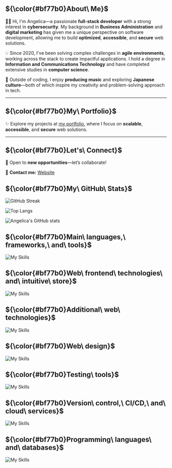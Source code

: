 ## ${\color{#bf77b0}About\ Me}$

:woman_technologist: Hi, I'm Angelica—a passionate **full-stack developer** with a strong interest in **cybersecurity**. My background in **Business Administration** and **digital marketing** has given me a unique perspective on software development, allowing me to build **optimized**, **accessible**, and **secure** web solutions.

💡 Since 2020, I've been solving complex challenges in **agile environments**, working across the stack to create impactful applications. I hold a degree in **Information and Communications Technology** and have completed extensive studies in **computer science**.

🎵 Outside of coding, I enjoy **producing music** and exploring **Japanese culture**—both of which inspire my creativity and problem-solving approach in tech.

---

## ${\color{#bf77b0}My\ Portfolio}$

✨ Explore my projects at [my portfolio](https://yumeangelica.github.io/), where I focus on **scalable**, **accessible**, and **secure** web solutions.

---

## ${\color{#bf77b0}Let's\ Connect}$

🤝 Open to **new opportunities**—let’s collaborate!

📩 **Contact me:** [Website](https://yumeangelica.github.io/)



## ${\color{#bf77b0}My\ GitHub\ Stats}$

![GitHub Streak](https://streak-stats.demolab.com/?user=yumeangelica&theme=light&hide_border=true&ring=CC7FDA&fire=CC7FDA&currStreakNum=CC7FDA&sideNums=CC7FDA&currStreakLabel=CC7FDA&sideLabels=CC7FDA&dates=CC7FDA)

![Top Langs](https://github-readme-stats.vercel.app/api/top-langs/?username=yumeangelica&layout=compact&text_color=black&title_color=CC7FDA&bg_color=f3dbfe&theme=light)

![Angelica's GitHub stats](https://github-readme-stats.vercel.app/api?username=yumeangelica&show_icons=true&count_private=true&include_all_commits=true&theme=light&title_color=CC7FDA&icon_color=CC7FDA&text_color=black&bg_color=f3dbfe)


## ${\color{#bf77b0}Main\ languages,\ frameworks,\ and\ tools}$

![My Skills](https://skillicons.dev/icons?i=nodejs,express,mongo,django&theme=light)

## ${\color{#bf77b0}Web\ frontend\ technologies\ and\ intuitive\ store}$

![My Skills](https://skillicons.dev/icons?i=react,redux,vue,pinia&theme=light)


## ${\color{#bf77b0}Additional\ web\ technologies}$

![My Skills](https://skillicons.dev/icons?i=js,ts,css,html,bootstrap&theme=light)

## ${\color{#bf77b0}Web\ design}$

![My Skills](https://skillicons.dev/icons?i=figma&theme=light)


## ${\color{#bf77b0}Testing\ tools}$

![My Skills](https://skillicons.dev/icons?i=jest,cypress&theme=light)


## ${\color{#bf77b0}Version\ control,\ CI/CD,\ and\ cloud\ services}$

![My Skills](https://skillicons.dev/icons?i=git,github,githubactions,docker,azure&theme=light)


## ${\color{#bf77b0}Programming\ languages\ and\ databases}$


![My Skills](https://skillicons.dev/icons?i=python,sqlite,postgres,mysql&theme=light)
